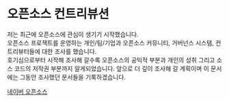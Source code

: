 # 오픈소스 컨트리뷰션

저는 최근에 오픈소스에 관심이 생기기 시작했습니다.  
오픈소스 프로젝트를 운영하는 개인/팀/기업과 오픈소스 커뮤니티, 거버넌스 시스템, 컨트리뷰터들에 대한 조사를 했습니다.  
호기심으로부터 시작해 조사해 갈수록 오픈소스의 공익적 부분과 개인의 성취 그리고 소스 코드의 저작권 부분까지 알게되었습니다. 앞으로 더 깊이 조사해 갈 계획이며 이 문서에는 그동안 조사했던 문서들을 기록하겠습니다.

[네이버 오픈소스](https://naver.github.io/OpenSourceGuide/book/)
